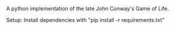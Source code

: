A python implementation of the late John Conway's Game of Life. 



Setup: Install dependencies with "pip install -r requirements.txt" 